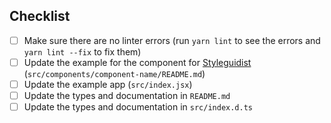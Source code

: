 <!-- Your description here -->

## Checklist
<!-- 
    Please take a look at this checklist and keep it in your merge request. 
    It's meant to help you make sure that the code respects the styleguide 
    and is consitent with the documentation.
-->
- [ ] Make sure there are no linter errors (run `yarn lint` to see the errors and `yarn lint --fix` to fix them)
- [ ] Update the example for the component for [Styleguidist](https://react-styleguidist.js.org/) (`src/components/component-name/README.md`)
- [ ] Update the example app (`src/index.jsx`)
- [ ] Update the types and documentation in `README.md`
- [ ] Update the types and documentation in `src/index.d.ts`
